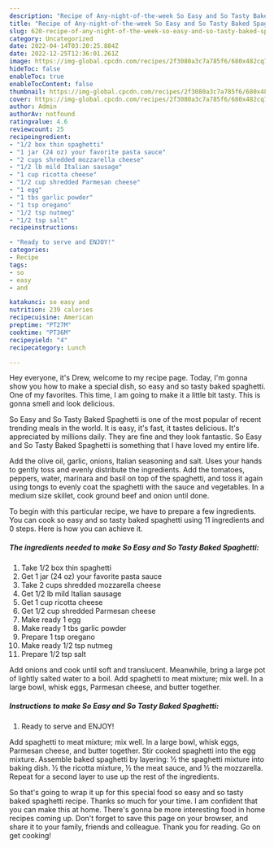```yaml
---
description: "Recipe of Any-night-of-the-week So Easy and So Tasty Baked Spaghetti"
title: "Recipe of Any-night-of-the-week So Easy and So Tasty Baked Spaghetti"
slug: 620-recipe-of-any-night-of-the-week-so-easy-and-so-tasty-baked-spaghetti
category: Uncategorized
date: 2022-04-14T03:20:25.884Z
date: 2022-12-25T12:36:01.261Z
image: https://img-global.cpcdn.com/recipes/2f3080a3c7a785f6/680x482cq70/so-easy-and-so-tasty-baked-spaghetti-recipe-main-photo.jpg
hideToc: false
enableToc: true
enableTocContent: false
thumbnail: https://img-global.cpcdn.com/recipes/2f3080a3c7a785f6/680x482cq70/so-easy-and-so-tasty-baked-spaghetti-recipe-main-photo.jpg
cover: https://img-global.cpcdn.com/recipes/2f3080a3c7a785f6/680x482cq70/so-easy-and-so-tasty-baked-spaghetti-recipe-main-photo.jpg
author: Admin
authorAv: notfound
ratingvalue: 4.6
reviewcount: 25
recipeingredient:
- "1/2 box thin spaghetti"
- "1 jar (24 oz) your favorite pasta sauce"
- "2 cups shredded mozzarella cheese"
- "1/2 lb mild Italian sausage"
- "1 cup ricotta cheese"
- "1/2 cup shredded Parmesan cheese"
- "1 egg"
- "1 tbs garlic powder"
- "1 tsp oregano"
- "1/2 tsp nutmeg"
- "1/2 tsp salt"
recipeinstructions:

- "Ready to serve and ENJOY!"
categories:
- Recipe
tags:
- so
- easy
- and

katakunci: so easy and 
nutrition: 239 calories
recipecuisine: American
preptime: "PT27M"
cooktime: "PT36M"
recipeyield: "4"
recipecategory: Lunch

---
```



Hey everyone, it's Drew, welcome to my recipe page. Today, I'm gonna show you how to make a special dish, so easy and so tasty baked spaghetti. One of my favorites. This time, I am going to make it a little bit tasty. This is gonna smell and look delicious.

So Easy and So Tasty Baked Spaghetti is one of the most popular of recent trending meals in the world. It is easy, it's fast, it tastes delicious. It's appreciated by millions daily. They are fine and they look fantastic. So Easy and So Tasty Baked Spaghetti is something that I have loved my entire life.

Add the olive oil, garlic, onions, Italian seasoning and salt. Uses your hands to gently toss and evenly distribute the ingredients. Add the tomatoes, peppers, water, marinara and basil on top of the spaghetti, and toss it again using tongs to evenly coat the spaghetti with the sauce and vegetables. In a medium size skillet, cook ground beef and onion until done.


To begin with this particular recipe, we have to prepare a few ingredients. You can cook so easy and so tasty baked spaghetti using 11 ingredients and 0 steps. Here is how you can achieve it.

<!--inarticleads1-->

##### The ingredients needed to make So Easy and So Tasty Baked Spaghetti:

1. Take 1/2 box thin spaghetti
1. Get 1 jar (24 oz) your favorite pasta sauce
1. Take 2 cups shredded mozzarella cheese
1. Get 1/2 lb mild Italian sausage
1. Get 1 cup ricotta cheese
1. Get 1/2 cup shredded Parmesan cheese
1. Make ready 1 egg
1. Make ready 1 tbs garlic powder
1. Prepare 1 tsp oregano
1. Make ready 1/2 tsp nutmeg
1. Prepare 1/2 tsp salt


Add onions and cook until soft and translucent. Meanwhile, bring a large pot of lightly salted water to a boil. Add spaghetti to meat mixture; mix well. In a large bowl, whisk eggs, Parmesan cheese, and butter together. 

<!--inarticleads2-->

##### Instructions to make So Easy and So Tasty Baked Spaghetti:


1. Ready to serve and ENJOY!

Add spaghetti to meat mixture; mix well. In a large bowl, whisk eggs, Parmesan cheese, and butter together. Stir cooked spaghetti into the egg mixture. Assemble baked spaghetti by layering: ½ the spaghetti mixture into baking dish. ½ the ricotta mixture, ½ the meat sauce, and ½ the mozzarella. Repeat for a second layer to use up the rest of the ingredients. 

So that's going to wrap it up for this special food so easy and so tasty baked spaghetti recipe. Thanks so much for your time. I am confident that you can make this at home. There's gonna be more interesting food in home recipes coming up. Don't forget to save this page on your browser, and share it to your family, friends and colleague. Thank you for reading. Go on get cooking!
